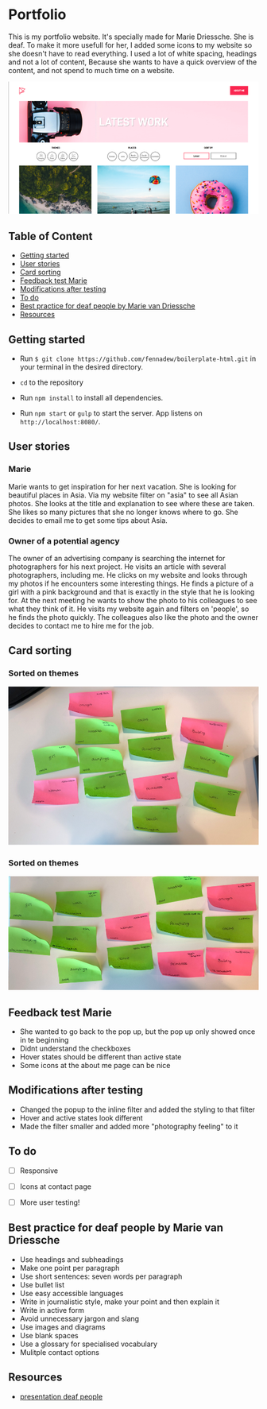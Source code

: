 # Portfolio
This is my portfolio website. It's specially made for Marie Driessche. She is deaf. To make it more usefull for her, I added some icons to my website so she doesn't have to read everything. I used a lot of white spacing, headings and not a lot of content, Because she wants to have a quick overview of the content, and not spend to much time on a website.


![Thumbnail](https://github.com/fennadew/web-design/blob/master/week-2/dist/images/thumbnail.png)

## Table of Content
- [Getting started](#getting-started)
- [User stories](#user-stories)
- [Card sorting](#card-sorting)
- [Feedback test Marie](#feedback-test-marie)
- [Modifications after testing](#modifications-after-testing)
- [To do](#to-do)
- [Best practice for deaf people by Marie van Driessche](#best-practice-deaf-people-by-marie-van-driessche)
- [Resources](#resources)


## Getting started
* Run `$ git clone https://github.com/fennadew/boilerplate-html.git` in your terminal in the desired directory.

* `cd` to the repository

* Run `npm install` to install all dependencies.

* Run `npm start` or `gulp` to start the server.
App listens on `http://localhost:8080/`.


## User stories
### Marie
Marie wants to get inspiration for her next vacation. She is looking for beautiful places in Asia. Via my website filter on "asia" to see all Asian photos. She looks at the title and explanation to see where these are taken. She likes so many pictures that she no longer knows where to go. She decides to email me to get some tips about Asia.


### Owner of a potential agency
The owner of an advertising company is searching the internet for photographers for his next project. He visits an article with several photographers, including me. He clicks on my website and looks through my photos if he encounters some interesting things. He finds a picture of a girl with a pink background and that is exactly in the style that he is looking for. At the next meeting he wants to show the photo to his colleagues to see what they think of it. He visits my website again and filters on 'people', so he finds the photo quickly. The colleagues also like the photo and the owner decides to contact me to hire me for the job.

## Card sorting
### Sorted on themes
![Card sorting](https://github.com/fennadew/web-design/blob/master/week-2/dist/images/theme.png)


### Sorted on themes
![Card sorting](https://github.com/fennadew/web-design/blob/master/week-2/dist/images/countries.png)

## Feedback test Marie
* She wanted to go back to the pop up, but the pop up only showed once in te beginning
* Didnt understand the checkboxes
* Hover states should be different than active state
* Some icons at the about me page can be nice

## Modifications after testing
* Changed the popup to the inline filter and added the styling to that filter
* Hover and active states look different 
* Made the filter smaller and added more "photography feeling" to it

## To do
* [ ] Responsive
* [ ] Icons at contact page
* [ ] More user testing!


## Best practice for deaf people by Marie van Driessche
* Use headings and subheadings
* Make one point per paragraph
* Use short sentences: seven words per paragraph
* Use bullet list
* Use easy accessible languages
* Write in journalistic style, make your point and then explain it
* Write in active form
* Avoid unnecessary jargon and slang
* Use images and diagrams
* Use blank spaces
* Use a glossary for specialised vocabulary 
* Mulitple contact options 


## Resources
* [presentation deaf people](https://interaction18.ixda.org/program/talk-designing-for-deaf-people--for-everyone-actually-van-driessche-marie/)
